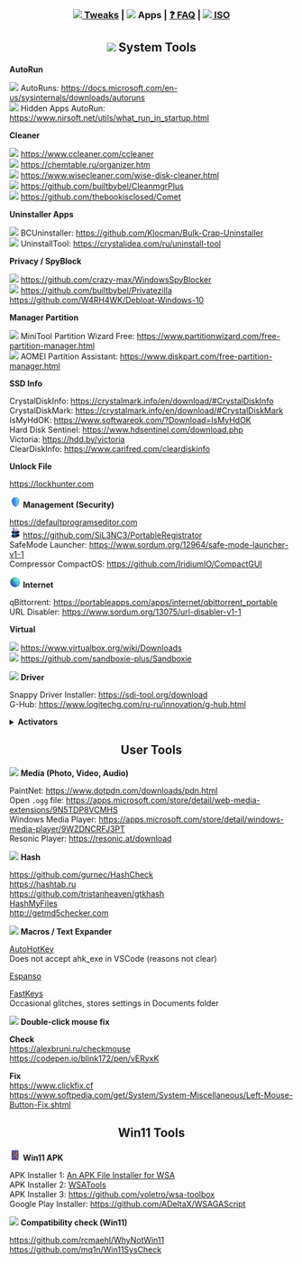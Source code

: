 <h3 align="center"> <a href="https://github.com/awesome-windows11/windows11/blob/main/README.md"> <img width=25px src="https://siteicon.vercel.app/icon/terminal.png"> Tweaks</a> | <img width=25px src="https://siteicon.vercel.app/icon/settings.png"> Apps | <a href="https://github.com/awesome-windows11/windows11/tree/main/faq"> ❓ FAQ</a> | <a href="https://github.com/awesome-windows11/windows11/tree/main/iso"> <img width=25px src="https://siteicon.vercel.app/icon/disk.ico"> ISO</a></h3>

<h2 align="center"><img width=25px src="https://filedn.eu/lFS6h5cBEsru02lgr5VwkTJ/Windows%2011%20Files/icons/shell32_16.ico"> System Tools</h2>

**AutoRun**

<img width=20px src="https://filedn.eu/lFS6h5cBEsru02lgr5VwkTJ/Windows%2011%20Files/icons/shell32_25.ico"> AutoRuns: https://docs.microsoft.com/en-us/sysinternals/downloads/autoruns
<br>
<img width=20px src="https://i.imgur.com/J0L0kl3.gif"> Hidden Apps AutoRun: https://www.nirsoft.net/utils/what_run_in_startup.html

**Cleaner**

<img width=20px src="https://s1.pir.fm/pf/favicons--AwgCBwYOBQc/favicon-32x32.png"> https://www.ccleaner.com/ccleaner
<br>
<img width=20px src="https://i.imgur.com/qE3s7cl.png"> https://chemtable.ru/organizer.htm
<br>
<img width=20px src="https://i.imgur.com/Nt9Q2Y7.png"> https://www.wisecleaner.com/wise-disk-cleaner.html
<br>
<img width=20px src="https://raw.githubusercontent.com/builtbybel/CleanmgrPlus/master/cleanmgr%2B.png"> https://github.com/builtbybel/CleanmgrPlus
<br>
<img width=20px src="https://i.imgur.com/0HQq28C.png"> https://github.com/thebookisclosed/Comet

**Uninstaller Apps**

<img width=20px src="https://i.imgur.com/2o4Wf5V.png"> BCUninstaller: https://github.com/Klocman/Bulk-Crap-Uninstaller
<br>
<img width=20px src="https://i.imgur.com/vlNtfib.png"> UninstallTool: https://crystalidea.com/ru/uninstall-tool

**Privacy / SpyBlock**

<img width=20px src="https://raw.githubusercontent.com/crazy-max/WindowsSpyBlocker/master/.res/logo.png"> https://github.com/crazy-max/WindowsSpyBlocker
<br>
<img width=20px src="https://raw.githubusercontent.com/builtbybel/privatezilla/master/src/Privatezilla/icon.ico"> https://github.com/builtbybel/Privatezilla
<br>
https://github.com/W4RH4WK/Debloat-Windows-10

**Manager Partition**

<img width=20px src="https://i.imgur.com/x6vIT9f.png"> MiniTool Partition Wizard Free: https://www.partitionwizard.com/free-partition-manager.html
<br>
<img width=20px src="https://i.imgur.com/y1q7gfv.png"> AOMEI Partition Assistant: https://www.diskpart.com/free-partition-manager.html

**SSD Info**

CrystalDiskInfo: https://crystalmark.info/en/download/#CrystalDiskInfo
<br>
CrystalDiskMark: https://crystalmark.info/en/download/#CrystalDiskMark
<br>
IsMyHdOK: https://www.softwareok.com/?Download=IsMyHdOK
<br>
Hard Disk Sentinel: https://www.hdsentinel.com/download.php
<br>
Victoria: https://hdd.by/victoria
<br>
ClearDiskInfo: https://www.carifred.com/cleardiskinfo

**Unlock File**

https://lockhunter.com

<img width=20px src="https://raw.githubusercontent.com/microsoft/fluentui-emoji/main/assets/Shield/3D/shield_3d.png"> **Management (Security)**

https://defaultprogramseditor.com
<br>
<img width=20px src="https://raw.githubusercontent.com/SiL3NC3/PortableRegistrator/master/Resources/Wallpaperfx-3d-Bluefx-Desktop-Usb.png"> https://github.com/SiL3NC3/PortableRegistrator
<br>
SafeMode Launcher: https://www.sordum.org/12964/safe-mode-launcher-v1-1
<br>
Compressor CompactOS: https://github.com/IridiumIO/CompactGUI


<img width=20px src="https://raw.githubusercontent.com/microsoft/fluentui-emoji/main/assets/Globe%20showing%20americas/3D/globe_showing_americas_3d.png"> **Internet**

qBittorrent: https://portableapps.com/apps/internet/qbittorrent_portable
<br>
URL Disabler: https://www.sordum.org/13075/url-disabler-v1-1


**Virtual**

<img width=20px src="https://upload.wikimedia.org/wikipedia/commons/d/d5/Virtualbox_logo.png"> https://www.virtualbox.org/wiki/Downloads
<br>
<img width=20px src="https://cdni.comss.net/logo/sandboxie_icon.png"></img> https://github.com/sandboxie-plus/Sandboxie


<img width=20px src="https://cdn-icons-png.flaticon.com/512/1400/1400975.png"> **Driver**

Snappy Driver Installer: https://sdi-tool.org/download
<br>
G-Hub: https://www.logitechg.com/ru-ru/innovation/g-hub.html


<details><summary><b>Activators</b></summary>

  ### <a target="_blank" href="https://github.com/awesome-windows11/windows11/releases/tag/99">🔓 Activator by Ratiborus</a>

  https://github.com/massgravel/Microsoft-Activation-Scripts
	
  https://github.com/newmen93/W10-Digital-License-Activation-Script-4

  В AAct все операции с активацией, с лицензиями, выполняются с помощью стандартных скриптов slmgr.vbs и ospp.vbs, уж их то даже самый ненормальный антивирусник не заподозрит в "троянстве".

  http://forum.ru-board.com/topic.cgi?forum=2&topic=5559

  <details>
    <summary> В чём отличие KMSAuto Net 2016 1.5.0 и Portable AAct?</summary>
    Принципиальное отличие этих двух программ в том, что у первой для работы программы требуется .NET Framework 4.5 , а вот для второй НЕ требуется .NET Framework, работает на Windows XP - 10.
    <br><br>
    С другой стороны KMSAuto Net имеет намного больше возможностей по настройке процесса активации, чем AAct и иногда позволяет решить проблемы с KMS-активацией там, где AAct не справляется. Или, если использовать автомобильную терминологию, первая программа является высокоэффективной ручной коробкой передач, позволяющей опытному водителю использовать ее возможности по максимуму, в то время как вторая программа является "автоматом", более подходящим для новичков и домохозяек.
  </details>
</details>



<h2 align="center">User Tools</h2>

<img width=20px src="https://filedn.eu/lFS6h5cBEsru02lgr5VwkTJ/Windows%2011%20Files/icons/shell32_236.ico"> **Media (Photo, Video, Audio)**

PaintNet: https://www.dotpdn.com/downloads/pdn.html
<br>
Open `.ogg` file: https://apps.microsoft.com/store/detail/web-media-extensions/9N5TDP8VCMHS
<br>
Windows Media Player: https://apps.microsoft.com/store/detail/windows-media-player/9WZDNCRFJ3PT
<br>
Resonic Player: https://resonic.at/download

<img width=20px src="https://cdn-icons-png.flaticon.com/512/7754/7754226.png"> **Hash**

https://github.com/gurnec/HashCheck
<br>
https://hashtab.ru
<br>
https://github.com/tristanheaven/gtkhash
<br>
[HashMyFiles](https://www.nirsoft.net/utils/hash_my_files.html)
<br>
http://getmd5checker.com

<img width=20px src="https://site-iota-coral.vercel.app/icon/clipboard.png"> **Macros / Text Expander**

[AutoHotKey](https://www.autohotkey.com/)
<br>
Does not accept ahk_exe in VSCode (reasons not clear)

[Espanso](https://espanso.org/)

[FastKeys](https://www.fastkeysautomation.com/index.html)
<br>
Occasional glitches, stores settings in Documents folder

<img width=20px src="https://i.imgur.com/vTxqXNZ.png"> **Double-click mouse fix**

**Check**
<br>
https://alexbruni.ru/checkmouse
<br>
https://codepen.io/blink172/pen/vERyxK

**Fix**
<br>
https://www.clickfix.cf
<br>
https://www.softpedia.com/get/System/System-Miscellaneous/Left-Mouse-Button-Fix.shtml

<h2 align="center">Win11 Tools</h2>

<img width=20px src="https://raw.githubusercontent.com/microsoft/fluentui-emoji/main/assets/Mobile%20phone/3D/mobile_phone_3d.png"> **Win11 APK**

APK Installer 1: [An APK File Installer for WSA](https://apps.microsoft.com/store/detail/apk-file-installer/9MVVJLDMWPSG)
<br>
APK Installer 2: [WSATools](https://apps.microsoft.com/store/detail/9N4P75DXL6FG)
<br>
APK Installer 3: https://github.com/voletro/wsa-toolbox
<br>
Google Play Installer: https://github.com/ADeltaX/WSAGAScript

<img width=20px src="https://i.imgur.com/Bi8Dvrt.png"> **Compatibility check (Win11)**

https://github.com/rcmaehl/WhyNotWin11
<br>
https://github.com/mq1n/Win11SysCheck
